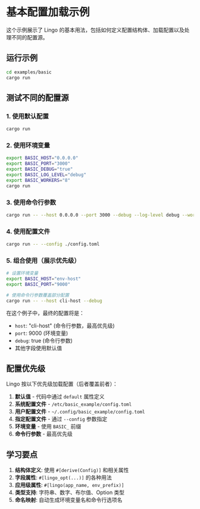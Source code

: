 # 基本配置加载示例

这个示例展示了 Lingo 的基本用法，包括如何定义配置结构体、加载配置以及处理不同的配置源。

## 运行示例

```bash
cd examples/basic
cargo run
```

## 测试不同的配置源

### 1. 使用默认配置

```bash
cargo run
```

### 2. 使用环境变量

```bash
export BASIC_HOST="0.0.0.0"
export BASIC_PORT="3000"
export BASIC_DEBUG="true"
export BASIC_LOG_LEVEL="debug"
export BASIC_WORKERS="8"
cargo run
```

### 3. 使用命令行参数

```bash
cargo run -- --host 0.0.0.0 --port 3000 --debug --log-level debug --workers 8
```

### 4. 使用配置文件

```bash
cargo run -- --config ./config.toml
```

### 5. 组合使用（展示优先级）

```bash
# 设置环境变量
export BASIC_HOST="env-host"
export BASIC_PORT="9000"

# 使用命令行参数覆盖部分配置
cargo run -- --host cli-host --debug
```

在这个例子中，最终的配置将是：

- `host`: "cli-host" (命令行参数，最高优先级)
- `port`: 9000 (环境变量)
- `debug`: true (命令行参数)
- 其他字段使用默认值

## 配置优先级

Lingo 按以下优先级加载配置（后者覆盖前者）：

1. **默认值** - 代码中通过 `default` 属性定义
2. **系统配置文件** - `/etc/basic_example/config.toml`
3. **用户配置文件** - `~/.config/basic_example/config.toml`
4. **指定配置文件** - 通过 `--config` 参数指定
5. **环境变量** - 使用 `BASIC_` 前缀
6. **命令行参数** - 最高优先级

## 学习要点

1. **结构体定义**: 使用 `#[derive(Config)]` 和相关属性
2. **字段属性**: `#[lingo_opt(...)]` 的各种用法
3. **应用级属性**: `#[lingo(app_name, env_prefix)]`
4. **类型支持**: 字符串、数字、布尔值、Option 类型
5. **命名映射**: 自动生成环境变量名和命令行选项名